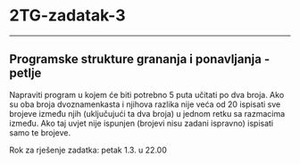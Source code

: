 # 2TG-zadatak-3
--------------------
Programske strukture grananja i ponavljanja - petlje
--------------------

Napraviti program u kojem će biti potrebno 5 puta učitati po dva broja. Ako su oba broja dvoznamenkasta
i njihova razlika nije veća od 20 ispisati sve brojeve između njih (uključujući ta dva broja) u jednom
retku sa razmacima između. Ako taj uvjet nije ispunjen (brojevi nisu zadani ispravno) ispisati samo te brojeve.

Rok za rješenje zadatka: petak 1.3. u 22.00


